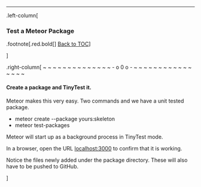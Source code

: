 ---
.left-column[
  ### Test a Meteor Package
.footnote[.red.bold[] [Back to TOC](..)] 
<!-- -->]
.right-column[
~ ~ ~ ~ ~ ~ ~ ~ ~ ~ ~ ~ ~ ~ - o 0 o - ~ ~ ~ ~ ~ ~ ~ ~ ~ ~ ~ ~ ~ ~ ~ ~

#### Create a package and TinyTest it.

Meteor makes this very easy. Two commands and we have a unit tested package.

- meteor create --package yours:skeleton
- meteor test-packages

Meteor will start up as a background process in TinyTest mode.

In a browser, open the URL [localhost:3000](http://localhost:3000/) to confirm that it is working.

Notice the files newly added under the package directory.  These will also have to be pushed to GitHub.


<!-- -->]
